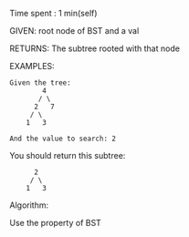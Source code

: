 Time spent :  1 min(self)

GIVEN: root node of BST and a val

RETURNS: The subtree rooted with that node

EXAMPLES:

```
Given the tree:
        4
       / \
      2   7
     / \
    1   3

And the value to search: 2
```

You should return this subtree:

```
      2     
     / \   
    1   3
```

Algorithm:

Use the property of BST